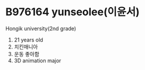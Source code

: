 B976164 yunseolee(이윤서)
================


Hongik university(2nd grade)

1. 21 years old
2. 치킨매니아
3. 운동 좋아함
4. 3D animation major
